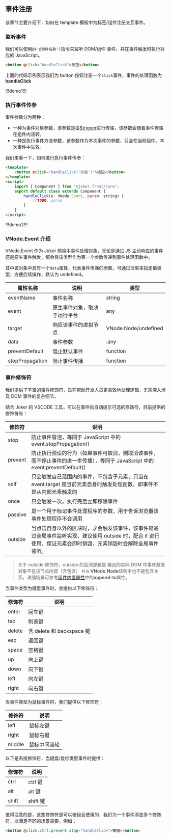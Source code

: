 ## 事件注册

该章节主要介绍下，如何在 template 模板中为标签/组件注册交互事件。

### 监听事件

我们可以使用`@('@事件名称')`指令来监听 DOM/组件 事件，并在事件触发时执行对应的 JavaScript。

```html
<button @click="handleClick">按钮</button>
```

上面的代码示例表示我们为 button 按钮注册一个`click`事件，事件的处理函数为 **handleClick**

!!!demo1!!!

### 执行事件传参

事件参数分为两种：

-   一种为事件对象参数，该参数是由[$trigger](/base/component-api)进行传递，该参数会随着事件传递在组件内流转。
-   一种是执行事件方法参数，该参数作为本次事件的参数，只会在当前组件、本次事件中生效。

我们来看一下，如何进行执行事件传参：

```html
<template>
    <button @click="handleClick('参数')">按钮</button>
</template>
<script>
    import { Component } from "@joker.front/core";
    export default class extends Component {
        handleClick(e: VNode.Event, param: string) {
            //TODO: param
        }
    }
</script>
```

!!!demo2!!!

### VNode.Event 介绍

VNode.Event 作为 Joker 前端中事件处理对象，无论是通过 JS 主动响应的事件还是原生事件触发，都会将该类型作为第一个参数传递到事件处理函数中。

其中该对象中具有一个`data`属性，代表事件传递的参数，可通过泛型来指定值类型，方便后续操作，默认为 undefined。

| 属性名称        | 说明                         | 类型                 |
| --------------- | ---------------------------- | -------------------- |
| eventName       | 事件名称                     | string               |
| event           | 原生事件对象，取决于运行平台 | any                  |
| target          | 响应该事件的虚拟节点         | VNode.Node/undefined |
| data            | 事件参数                     | <T>:any              |
| preventDefault  | 阻止默认事件                 | function             |
| stopPropagation | 阻止事件传播                 | function             |

### 事件修饰符

我们提供了丰富的事件修饰符，旨在帮助开发人员更高效地处理逻辑，无需深入涉及 DOM 事件的复杂细节。

结合 Joker 的 VSCODE 工具，可以在事件后自动提示可选的修饰符，目前提供的修饰符有：

| 修饰符  | 说明                                                                                                                                                            |
| ------- | --------------------------------------------------------------------------------------------------------------------------------------------------------------- |
| stop    | 防止事件冒泡，等同于 JavaScript 中的 event.stopPropagation()                                                                                                    |
| prevent | 防止执行预设的行为（如果事件可取消，则取消该事件，而不停止事件的进一步传播），等同于 JavaScript 中的 event.preventDefault()                                     |
| self    | 只会触发自己范围内的事件，不包含子元素，只当在 event.target 是当前元素自身时触发处理函数，即事件不是从内部元素触发的                                            |
| once    | 只会触发一次，执行完后立即移除事件                                                                                                                              |
| passive | 是一个用于标记事件处理程序的参数，用于告诉浏览器该事件处理程序不会调用                                                                                          |
| outside | 当点击自身以外的区块时，才会触发该事件，该事件是通过全局事件监听实现，建议使用 outside 时，配合 if 进行使用，保证元素会即时销毁，元素销毁时会解除全局事件监听。 |

> 关于 outside 修饰符，outside 的监测逻辑是 输出的实际 DOM 中事件触发对象不在该节点内部（含包含） `并且` **VNode.Node**结构中也不是包含关系，详细场景可参考[组件内置属性](/base/template-property)中的**append-to**属性。

当事件类型为键盘事件时，会提供以下修饰符：

| 修饰符 | 说明                      |
| ------ | ------------------------- |
| enter  | 回车键                    |
| tab    | 制表键                    |
| delete | 含 delete 和 backspace 键 |
| esc    | 返回键                    |
| space  | 空格键                    |
| up     | 向上键                    |
| down   | 向下键                    |
| left   | 向左键                    |
| right  | 向右键                    |

当事件类型为鼠标事件时，我们提供以下修饰符：

| 修饰符 | 说明         |
| ------ | ------------ |
| left   | 鼠标左键     |
| right  | 鼠标右键     |
| middle | 鼠标中间滚轮 |

以下是系统修饰符，当键盘/鼠标类型事件时提供：

| 修饰符 | 说明     |
| ------ | -------- |
| ctrl   | ctrl 键  |
| alt    | alt 键   |
| shift  | shift 键 |

值得注意的是，这些修饰符是可以被组合使用的，我们为一个事件添加多个修饰符，以满足不同的场景需要，例如：

```html
<button @click.ctrl.prevent.stop="handleClick">按钮</button>
```
